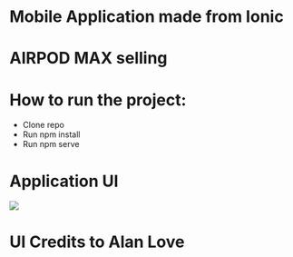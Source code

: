 # Mobile Application made from Ionic

# AIRPOD MAX selling

# How to run the project: 

* Clone repo
* Run npm install
* Run npm serve

# Application UI

<img src="src/assets/images/Screenshot%2021-04-02%at%03.03.02.png">


# UI Credits to Alan Love

